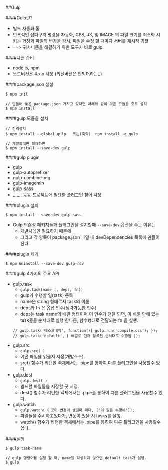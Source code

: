 ##Gulp

####Gulp란?
- 빌드 자동화 툴
- 반복적인 잡다구리 명령을 자동화,  CSS, JS, 및 IMAGE 의 파일 크기를 최소화 시키는 과정과 파일의 변경을 감시, 파일을 수정 할 때마다 서버를 재시작 귀찮
- ==> 귀차니즘을 해결하기 위한 도구가 바로 gulp.

####사전 준비
- node.js, npm
- 노드버전은 4.x.x 사용 (최신버전은 안되더라는,,)

####package.json 생성
```
$ npm init

// 만들어 놓은 package.json 가지고 있다면 아래와 같이 의존 모듈을 모두 설치
$ npm install
```

####gulp 모듈을 설치
```
// 전역설치
$ npm install --global gulp   또는(축약)  npm install -g gulp

// 개발할때만 필요하면
$ npm install --save-dev gulp
```

####gulp plugin
- gulp
- gulp-autoprefixer
- gulp-combine-mq
- gulp-imagemin
- gulp-sass
- ,,,,,,, 등등 프로젝트에 필요한 [플러그인](http://gulpjs.com/plugins/) 찾아 사용

####plugin 설치
```
$ npm install --save-dev gulp-sass
```
- Gulp 의존성 패키지들과 플러그인을 설치할때 `--save-dev` 옵션을 주는 이유는
    + 개발시에만 필요하기 때문에
    + 그리고 각 항목이 package.json 파일 내 devDependencies 목록에 만들어진다.

####plugin 제거
```
$ npm uninstall --save-dev gulp-rev
```

####gulp 4가지의 주요 API
- gulp.task
    + `gulp.task(name [, deps, fn]) `
    + gulp가 수행할 일(task) 등록
    + name은 string 형태로서 task의 이름
    + deps와 fn 은 옵셥 인수(생략가능한 인수)
    + deps는 task name의 배열 형태이며 이 인수가 전달 되면, 이 배열 안에 있는 task들을 순서대로 실행 한다음, 함수형태로 전달되는 fn 을 실행.
    ```
    // gulp.task('테스크네임', function(){ gulp.run('compile:css'); });
    // gulp.task('default', [ 배열로 던져 등록된 순서대로 수행됨 ]);
    ```
- gulp.src
    + `gulp.src( )`
    + 어떤 파일을 읽을지 지정(개발소스).
    + src() 함수가 리턴한 객체에서는 .pipe를 통하여 다른 플러그인을 사용할수 있다.
- gulp.dest
    + `gulp.dest( )`
    + 빌드할 파일들을 저장할 곳 지정.
    + dest() 함수가 리턴한 객체에서는 .pipe를 통하여 다른 플러그인을 사용할수 있다.
- gulp.watch
    + `gulp.watch( 이곳이 변경이 생길때 마다, ['이 일을 수행해']);`
    +  파일들을 주시하고있다가, 변동이 있을 시 tasks를 실행.
    +  watch() 함수가 리턴한 객체에서는 .pipe를 통하여 다른 플러그인을 사용할수 있다.

####실행
```
$ gulp task-name

// gulp 명령어를 실행 할 때, name을 작성하지 않으면 default task가 실행.
$ gulp
```
